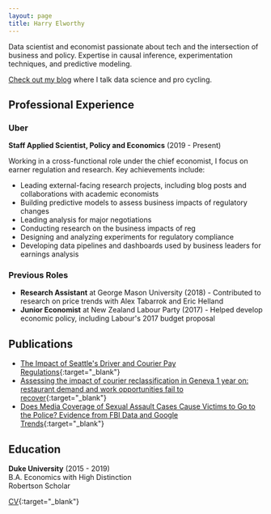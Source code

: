 ```yaml
---
layout: page
title: Harry Elworthy
---
```


Data scientist and economist passionate about tech and the intersection of business and policy. Expertise in causal inference, experimentation techniques, and predictive modeling.

[Check out my blog](/blog) where I talk data science and pro cycling.

## Professional Experience

### Uber
**Staff Applied Scientist, Policy and Economics** (2019 - Present)

Working in a cross-functional role under the chief economist, I focus on earner regulation and research. Key achievements include:

- Leading external-facing research projects, including blog posts and collaborations with academic economists
- Building predictive models to assess business impacts of regulatory changes
- Leading analysis for major negotiations
- Conducting research on the business impacts of reg
- Designing and analyzing experiments for regulatory compliance
- Developing data pipelines and dashboards used by business leaders for earnings analysis


### Previous Roles
- **Research Assistant** at George Mason University (2018) - Contributed to research on price trends with Alex Tabarrok and Eric Helland
- **Junior Economist** at New Zealand Labour Party (2017) - Helped develop economic policy, including Labour's 2017 budget proposal

## Publications

- [The Impact of Seattle's Driver and Courier Pay Regulations](https://medium.com/uber-under-the-hood/the-impact-of-seattles-driver-and-courier-pay-regulations-30fdc817e65c){:target="_blank"}
- [Assessing the impact of courier reclassification in Geneva 1 year on: restaurant demand and work opportunities fail to recover](https://medium.com/uber-under-the-hood/assessing-the-impact-of-courier-reclassification-in-geneva-1-year-on-restaurant-demand-and-work-b85ac573b804){:target="_blank"}
- [Does Media Coverage of Sexual Assault Cases Cause Victims to Go to the Police? Evidence from FBI Data and Google Trends](https://sites.duke.edu/djepapers/files/2019/06/harryelworthy-dje.pdf){:target="_blank"}

## Education

**Duke University** (2015 - 2019)  
B.A. Economics with High Distinction  
Robertson Scholar


[CV](cv.pdf){:target="_blank"}